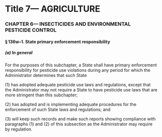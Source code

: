 
# Title 7— AGRICULTURE
### CHAPTER 6— INSECTICIDES AND ENVIRONMENTAL PESTICIDE CONTROL
#### § 136w–1. State primary enforcement responsibility
##### (a) In general

For the purposes of this subchapter, a State shall have primary enforcement responsibility for pesticide use violations during any period for which the Administrator determines that such State

(1) has adopted adequate pesticide use laws and regulations, except that the Administrator may not require a State to have pesticide use laws that are more stringent than this subchapter;

(2) has adopted and is implementing adequate procedures for the enforcement of such State laws and regulations; and

(3) will keep such records and make such reports showing compliance with paragraphs (1) and (2) of this subsection as the Administrator may require by regulation.
